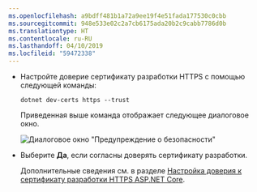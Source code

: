 ```yaml
---
ms.openlocfilehash: a9bdff481b1a72a9ee19f4e51fada177530c0cbb
ms.sourcegitcommit: 948e533e02c2a7cb6175ada20b2c9cabb7786d0b
ms.translationtype: HT
ms.contentlocale: ru-RU
ms.lasthandoff: 04/10/2019
ms.locfileid: "59472338"
---
```

*  Настройте доверие сертификату разработки HTTPS с помощью следующей команды:

    ```console
    dotnet dev-certs https --trust
    ```

    Приведенная выше команда отображает следующее диалоговое окно.

    ![Диалоговое окно "Предупреждение о безопасности"](~/getting-started/_static/cert.png)

*    Выберите **Да**, если согласны доверять сертификату разработки.

     Дополнительные сведения см. в разделе [Настройка доверия к сертификату разработки HTTPS ASP.NET Core](xref:security/enforcing-ssl#trust-the-aspnet-core-https-development-certificate-on-windows-and-macos).